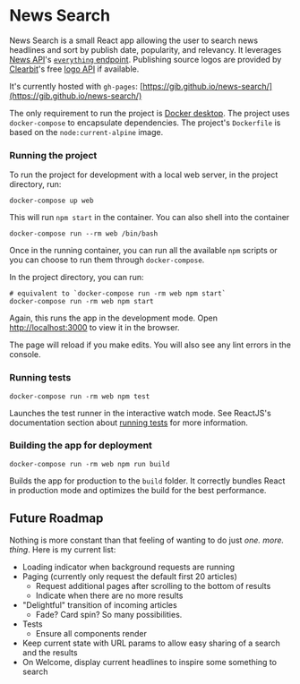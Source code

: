 # News Search

News Search is a small React app allowing the user to search news headlines and
sort by publish date, popularity, and relevancy. It leverages
[News API](https://newsapi.org/)'s
[`everything` endpoint](https://newsapi.org/docs/endpoints/everything).
Publishing source logos are provided by [Clearbit](https://clearbit.com/)'s
free [logo API](https://clearbit.com/logo) if available.

It's currently hosted with `gh-pages`: [https://gib.github.io/news-search/](https://gib.github.io/news-search/)

The only requirement to run the project is
[Docker desktop](https://www.docker.com/products/docker-desktop).
The project uses `docker-compose` to encapsulate dependencies. The project's
`Dockerfile` is based on the `node:current-alpine` image.

### Running the project

To run the project for development with a local web server, in the project
directory, run:

```
docker-compose up web
```

This will run `npm start` in the container. You can also shell into the container

```
docker-compose run --rm web /bin/bash
```

Once in the running container, you can run all the available `npm` scripts or
you can choose to run them through `docker-compose`.

In the project directory, you can run:

```
# equivalent to `docker-compose run -rm web npm start`
docker-compose run -rm web npm start
```

Again, this runs the app in the development mode.
Open [http://localhost:3000](http://localhost:3000) to view it in the browser.

The page will reload if you make edits.
You will also see any lint errors in the console.

### Running tests

```
docker-compose run -rm web npm test
```

Launches the test runner in the interactive watch mode.
See ReactJS's documentation section about
[running tests](https://facebook.github.io/create-react-app/docs/running-tests)
for more information.

### Building the app for deployment

```
docker-compose run -rm web npm run build
```

Builds the app for production to the `build` folder.
It correctly bundles React in production mode and optimizes the build for the best performance.

## Future Roadmap

Nothing is more constant than that feeling of wanting to do just _one. more. thing_.
Here is my current list:

- Loading indicator when background requests are running
- Paging (currently only request the default first 20 articles)
  - Request additional pages after scrolling to the bottom of results
  - Indicate when there are no more results
- "Delightful" transition of incoming articles
  - Fade? Card spin? So many possibilities.
- Tests
  - Ensure all components render
- Keep current state with URL params to allow easy sharing of a search and the results
- On Welcome, display current headlines to inspire some something to search
